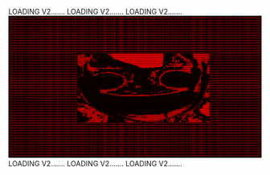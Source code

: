 LOADING V2.......
LOADING V2.......
LOADING V2.......
![alt text](<Screen 1.png>)
LOADING V2.......
LOADING V2.......
LOADING V2.......